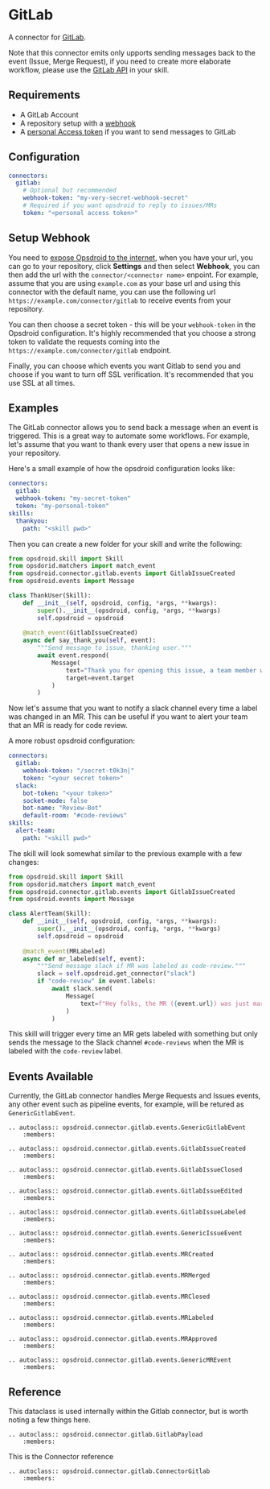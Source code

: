 # GitLab

A connector for [GitLab](https://gitlab.com). 

Note that this connector emits only upports sending messages back
to the event (Issue, Merge Request), if you need to create more elaborate workflow, please
use the [GitLab API](https://docs.gitlab.com/ee/api/) in your skill.

## Requirements

- A GitLab Account
- A repository setup with a [webhook](https://docs.gitlab.com/ee/user/project/integrations/webhooks.html)
- A [personal Access token](https://gitlab.com/-/profile/personal_access_tokens) if you want to send messages to GitLab

## Configuration

```yaml
connectors:
  gitlab:
    # Optional but recommended
    webhook-token: "my-very-secret-webhook-secret"
    # Required if you want opsdroid to reply to issues/MRs
    token: "<personal access token>"
```

## Setup Webhook

You need to [expose Opsdroid to the internet](../exposing.md), when you have your url, you can go to your repository, click **Settings** and then select **Webhook**, you can then add the url with the `connector/<connector name>` enpoint. For example, assume that you are using `example.com` as your base url and using this connector with the default name, you can use the following url `https://example.com/connector/gitlab` to receive events from your repository.

You can then choose a secret token - this will be your `webhook-token` in the Opsdroid configuration. It's highly recommended that you choose
a strong token to validate the requests coming into the `https://example.com/connector/gitlab` endpoint.

Finally, you can choose which events you want Gitlab to send you and choose if you want to turn off SSL verification. It's recommended that
you use SSL at all times.

## Examples

The GitLab connector allows you to send back a message when an event is triggered. This is a great way to automate some workflows. For example, let's assume that you want to thank every user that opens a new issue in your repository.

Here's a small example of how the opsdroid configuration looks like:

```yaml
connectors:
  gitlab:
  webhook-token: "my-secret-token"
  token: "my-personal-token"
skills:
  thankyou:
    path: "<skill pwd>"
```

Then you can create a new folder for your skill and write the following:

```python
from opsdroid.skill import Skill
from opsdorid.matchers import match_event
from opsdroid.connector.gitlab.events import GitlabIssueCreated
from opsdroid.events import Message

class ThankUser(Skill):
    def __init__(self, opsdroid, config, *args, **kwargs):
        super().__init__(opsdroid, config, *args, **kwargs)
        self.opsdroid = opsdroid
    
    @match_event(GitlabIssueCreated)
    async def say_thank_you(self, event):
        """Send message to issue, thanking user."""
        await event.respond(
            Message(
                text="Thank you for opening this issue, a team member will be with you shortly!",
                target=event.target
            )
        )
```

Now let's assume that you want to notify a slack channel every time a label was changed in an MR. This can be useful if you want to alert your team that an MR is ready for code review.

A more robust opsdroid configuration:

```yaml
connectors:
  gitlab:
    webhook-token: "/secret-t0k3n|"
    token: "<your secret token>"
  slack:
    bot-token: "<your token>"
    socket-mode: false
    bot-name: "Review-Bot"
    default-room: "#code-reviews"
skills:
  alert-team:
    path: "<skill pwd>"
```

The skill will look somewhat similar to the previous example with a few changes:

```python
from opsdroid.skill import Skill
from opsdorid.matchers import match_event
from opsdroid.connector.gitlab.events import GitlabIssueCreated
from opsdroid.events import Message

class AlertTeam(Skill):
    def __init__(self, opsdroid, config, *args, **kwargs):
        super().__init__(opsdroid, config, *args, **kwargs)
        self.opsdroid = opsdroid
    
    @match_event(MRLabeled)
    async def mr_labeled(self, event):
        """Send message slack if MR was labeled as code-review."""
        slack = self.opsdroid.get_connector("slack")
        if "code-review" in event.labels:
            await slack.send(
                Message(
                    text=f"Hey folks, the MR ({event.url}) was just marked as ready for review!",
                )
            )
```

This skill will trigger every time an MR gets labeled with something but only sends the message to the 
Slack channel `#code-reviews` when the MR is labeled with the  `code-review` label.

## Events Available

Currently, the GitLab connector handles Merge Requests and Issues events, any other event such as pipeline events, for example, will be retured as `GenericGitlabEvent`.

```eval_rst
.. autoclass:: opsdroid.connector.gitlab.events.GenericGitlabEvent
    :members:
```

```eval_rst
.. autoclass:: opsdroid.connector.gitlab.events.GitlabIssueCreated
    :members:
```

```eval_rst
.. autoclass:: opsdroid.connector.gitlab.events.GitlabIssueClosed
    :members:
```

```eval_rst
.. autoclass:: opsdroid.connector.gitlab.events.GitlabIssueEdited
    :members:
```

```eval_rst
.. autoclass:: opsdroid.connector.gitlab.events.GitlabIssueLabeled
    :members:
```

```eval_rst
.. autoclass:: opsdroid.connector.gitlab.events.GenericIssueEvent
    :members:
```

```eval_rst
.. autoclass:: opsdroid.connector.gitlab.events.MRCreated
    :members:
```

```eval_rst
.. autoclass:: opsdroid.connector.gitlab.events.MRMerged
    :members:
```

```eval_rst
.. autoclass:: opsdroid.connector.gitlab.events.MRClosed
    :members:
```

```eval_rst
.. autoclass:: opsdroid.connector.gitlab.events.MRLabeled
    :members:
```

```eval_rst
.. autoclass:: opsdroid.connector.gitlab.events.MRApproved
    :members:
```

```eval_rst
.. autoclass:: opsdroid.connector.gitlab.events.GenericMREvent
    :members:
```

## Reference

This dataclass is used internally within the Gitlab connector, but is worth noting a few things here.

```eval_rst
.. autoclass:: opsdroid.connector.gitlab.GitlabPayload
    :members:
```

This is the Connector reference

```eval_rst
.. autoclass:: opsdroid.connector.gitlab.ConnectorGitlab
    :members:
```